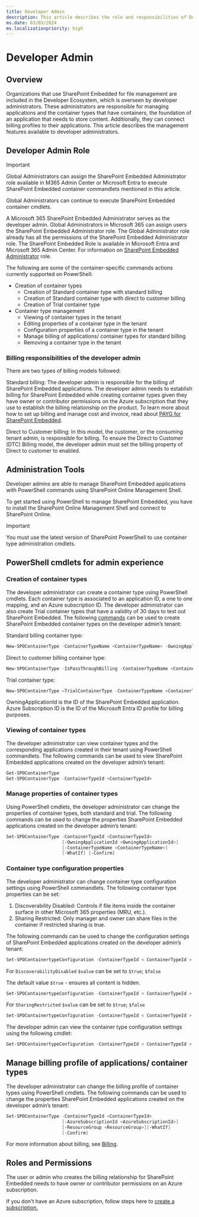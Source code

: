 ```yaml
---
title: Developer Admin
description: This article describes the role and responsibilities of Developer Tenant Admin in SharePoint Embedded.
ms.date: 03/03/2024
ms.localizationpriority: high
---
```

# Developer Admin

## Overview

Organizations that use SharePoint Embedded for file management are included in the Developer Ecosystem, which is overseen by developer administrators. These administrators are responsible for managing applications and the container types that have containers, the foundation of an application that needs to store content. Additionally, they can connect billing profiles to their applications. This article describes the management features available to developer administrators.

## Developer Admin Role

> [!IMPORTANT]
> Global Administrators can assign the SharePoint Embedded Administrator role available in M365 Admin Center or Microsoft Entra to execute SharePoint Embedded container commandlets mentioned in this article.
>
> Global Administrators can continue to execute SharePoint Embedded container cmdlets.

A Microsoft 365 SharePoint Embedded Administrator serves as the developer admin. Global Administrators in Microsoft 365 can assign users the SharePoint Embedded Administrator role. The Global Administrator role already has all the permissions of the SharePoint Embedded Administrator role. The SharePoint Embedded Role is available in Microsoft Entra and Microsoft 365 Admin Center. For information on [SharePoint Embedded Administrator](../adminrole.md) role.

The following are some of the container-specific commands actions currently supported on PowerShell:

- Creation of container types
  - Creation of Standard container type with standard billing
  - Creation of Standard container type with direct to customer billing
  - Creation of Trial container type
- Container type management
  - Viewing of container types in the tenant
  - Editing properties of a container type in the tenant
  - Configuration properties of a container type in the tenant
  - Manage billing of applications/ container types for standard billing
  - Removing a container type in the tenant

### Billing responsibilities of the developer admin

There are two types of billing models followed:

Standard billing:
The developer admin is responsible for the billing of SharePoint Embedded applications. The developer admin needs to establish billing for SharePoint Embedded while creating container types given they have owner or contributor permissions on the Azure subscription that they use to establish the billing relationship on the product. To learn more about how to set up billing and manage cost and invoice, read about [PAYG for SharePoint Embedded](../billing/billing.md).

Direct to Customer billing:
In this model, the customer, or the consuming tenant admin, is responsible for billing. To ensure the Direct to Customer (DTC) Billing model, the developer admin must set the billing property of Direct to customer to enabled.

## Administration Tools

Developer admins are able to manage SharePoint Embedded applications with PowerShell commands using SharePoint Online Management Shell.

To get started using PowerShell to manage SharePoint Embedded, you have to install the SharePoint Online Management Shell and connect to SharePoint Online.

> [!IMPORTANT]
> You must use the latest version of SharePoint PowerShell to use container type administration cmdlets.

## PowerShell cmdlets for admin experience

### Creation of container types

The developer administrator can create a container type using PowerShell cmdlets. Each container type is associated to an application ID, a one to one mapping, and an Azure subscription ID. The developer administrator can also create Trial container types that have a validity of 30 days to test out SharePoint Embedded. The following [commands](/powershell/module/sharepoint-online/new-spocontainertype) can be used to create SharePoint Embedded container types on the developer admin’s tenant:

Standard billing container type:

```powershell
New-SPOContainerType -ContainerTypeName <ContainerTypeName> -OwningApplicationId <OwningApplicationId> -AzureSubscriptionId <AzureSubscriptionId> -ResourceGroup <ResourceGroup> -Region <Region>​
```
Direct to customer billing container type:

```powershell
New-SPOContainerType -IsPassThroughBilling -ContainerTypeName <ContainerTypeName> -OwningApplicationId <OwningApplicationId>
```

Trial container type:

```powershell
New-SPOContainerType –TrialContainerType -ContainerTypeName <ContainerTypeName> -OwningApplicationId <OwningApplicationId>
```

OwningApplicationId is the ID of the SharePoint Embedded application. Azure Subscription ID is the ID of the Microsoft Entra ID profile for billing purposes.

### Viewing of container types

The developer administrator can view container types and the corresponding applications created in their tenant using PowerShell commandlets. The following commands can be used to view SharePoint Embedded applications created on the developer admin’s tenant:

```powershell
Get-SPOContainerType​
Get-SPOContainerType -ContainerTypeId <ContainerTypeId>
```

### Manage properties of container types

Using PowerShell cmdlets, the developer administrator can change the properties of container types, both standard and trial. The following commands can be used to change the properties SharePoint Embedded applications created on the developer admin’s tenant:

```powershell
Set-SPOContainerType -ContainerTypeId <ContainerTypeId>
                     [-OwningApplicationId <OwningApplicationId>]
                     [-ContainerTypeName <ContainerTypeName>]
                     [-WhatIf] [-Confirm]
```

### Container type configuration properties

The developer administrator can change container type configuration settings using PowerShell commandlets. The following container type properties can be set:

1. Discoverability Disabled: Controls if file items inside the container surface in other Microsoft 365 properties (MRU, etc.).
1. Sharing Restricted: Only manager and owner can share files in the container if restricted sharing is true.

The following commands can be used to change the configuration settings of SharePoint Embedded applications created on the developer admin’s tenant:

```powershell
Set-SPOContainertypeConfiguration -ContainerTypeId < ContainerTypeId > -DiscoverabilityDisabled $value
```

For `DiscoverabilityDisabled` `$value` can be set to `$true`; `$false`

The default value `$true` - ensures all content is hidden.

```powershell
Set-SPOContainertypeConfiguration -ContainerTypeId < ContainerTypeId > -SharingRestricted $value
```

For `SharingRestricted` `$value` can be set to `$true`; `$false`

```powershell
Set-SPOContainertypeConfiguration -ContainerTypeId < ContainerTypeId > - DiscoverabilityDisabled $value -SharingRestriced $value
```

The developer admin can view the container type configuration settings using the following cmdlet:

```powershell
Get-SPOContainertypeConfiguration -ContainerTypeId < ContainerTypeId >
```

## Manage billing profile of applications/ container types

The developer administrator can change the billing profile of container types using PowerShell cmdlets. The following commands can be used to change the properties SharePoint Embedded applications created on the developer admin’s tenant:

```powershell
Set-SPOContainerType -ContainerTypeId <ContainerTypeId>
                     [-AzureSubscriptionId <AzureSubscriptionId>]
                     [-ResourceGroup <ResourceGroup>]​[-WhatIf]
                     [-Confirm]
```

For more information about billing, see [Billing](../billing/billing.md).

## Roles and Permissions

The user or admin who creates the billing relationship for SharePoint Embedded needs to have owner or contributor permissions on an Azure subscription.

If you don't have an Azure subscription, follow steps here to [create a subscription.](/azure/cloud-adoption-framework/ready/azure-best-practices/initial-subscriptions)
